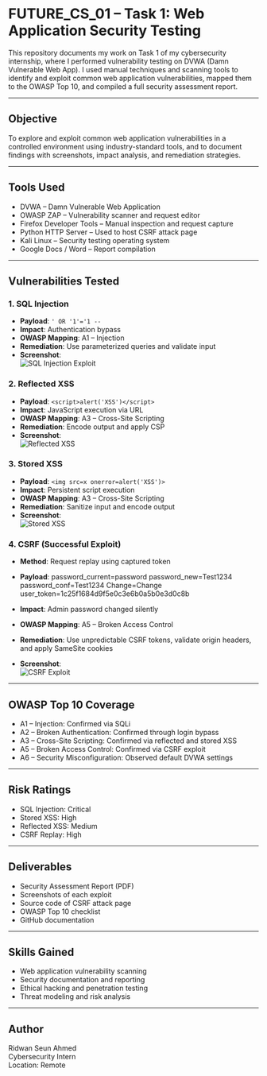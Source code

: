 # FUTURE_CS_01 – Task 1: Web Application Security Testing

This repository documents my work on Task 1 of my cybersecurity internship, where I performed vulnerability testing on DVWA (Damn Vulnerable Web App). I used manual techniques and scanning tools to identify and exploit common web application vulnerabilities, mapped them to the OWASP Top 10, and compiled a full security assessment report.

---

## Objective

To explore and exploit common web application vulnerabilities in a controlled environment using industry-standard tools, and to document findings with screenshots, impact analysis, and remediation strategies.

---

## Tools Used

- DVWA – Damn Vulnerable Web Application
- OWASP ZAP – Vulnerability scanner and request editor
- Firefox Developer Tools – Manual inspection and request capture
- Python HTTP Server – Used to host CSRF attack page
- Kali Linux – Security testing operating system
- Google Docs / Word – Report compilation

---

## Vulnerabilities Tested

### 1. SQL Injection
- **Payload**: `' OR '1'='1 --`
- **Impact**: Authentication bypass
- **OWASP Mapping**: A1 – Injection
- **Remediation**: Use parameterized queries and validate input
- **Screenshot**:  
  ![SQL Injection Exploit](screenshots/sql_injection.png)

### 2. Reflected XSS
- **Payload**: `<script>alert('XSS')</script>`
- **Impact**: JavaScript execution via URL
- **OWASP Mapping**: A3 – Cross-Site Scripting
- **Remediation**: Encode output and apply CSP
- **Screenshot**:  
  ![Reflected XSS](screenshots/reflected_xss.png)

### 3. Stored XSS
- **Payload**: `<img src=x onerror=alert('XSS')>`
- **Impact**: Persistent script execution
- **OWASP Mapping**: A3 – Cross-Site Scripting
- **Remediation**: Sanitize input and encode output
- **Screenshot**:  
  ![Stored XSS](screenshots/stored_xss.png)

### 4. CSRF (Successful Exploit)
- **Method**: Request replay using captured token
- **Payload**:
    password_current=password password_new=Test1234 password_conf=Test1234 Change=Change user_token=1c25f1684d9f5e0c3e6b0a5b0e3d0c8b

- **Impact**: Admin password changed silently
- **OWASP Mapping**: A5 – Broken Access Control
- **Remediation**: Use unpredictable CSRF tokens, validate origin headers, and apply SameSite cookies
- **Screenshot**:  
![CSRF Exploit](screenshots/csrf_attack.png)

---

## OWASP Top 10 Coverage

- A1 – Injection: Confirmed via SQLi
- A2 – Broken Authentication: Confirmed through login bypass
- A3 – Cross-Site Scripting: Confirmed via reflected and stored XSS
- A5 – Broken Access Control: Confirmed via CSRF exploit
- A6 – Security Misconfiguration: Observed default DVWA settings

---

## Risk Ratings

- SQL Injection: Critical
- Stored XSS: High
- Reflected XSS: Medium
- CSRF Replay: High

---

## Deliverables

- Security Assessment Report (PDF)
- Screenshots of each exploit
- Source code of CSRF attack page
- OWASP Top 10 checklist
- GitHub documentation

---

## Skills Gained

- Web application vulnerability scanning
- Security documentation and reporting
- Ethical hacking and penetration testing
- Threat modeling and risk analysis

---

## Author

Ridwan Seun Ahmed  
Cybersecurity Intern  
Location: Remote